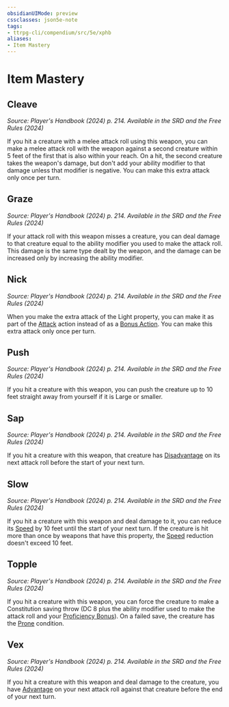 ```yaml
---
obsidianUIMode: preview
cssclasses: json5e-note
tags:
- ttrpg-cli/compendium/src/5e/xphb
aliases:
- Item Mastery
---
```

# Item Mastery

## Cleave
_Source: Player's Handbook (2024) p. 214. Available in the <span title='Systems Reference Document (5.2)'>SRD</span> and the Free Rules (2024)_

If you hit a creature with a melee attack roll using this weapon, you can make a melee attack roll with the weapon against a second creature within 5 feet of the first that is also within your reach. On a hit, the second creature takes the weapon's damage, but don't add your ability modifier to that damage unless that modifier is negative. You can make this extra attack only once per turn.

## Graze
_Source: Player's Handbook (2024) p. 214. Available in the <span title='Systems Reference Document (5.2)'>SRD</span> and the Free Rules (2024)_

If your attack roll with this weapon misses a creature, you can deal damage to that creature equal to the ability modifier you used to make the attack roll. This damage is the same type dealt by the weapon, and the damage can be increased only by increasing the ability modifier.

## Nick
_Source: Player's Handbook (2024) p. 214. Available in the <span title='Systems Reference Document (5.2)'>SRD</span> and the Free Rules (2024)_

When you make the extra attack of the Light property, you can make it as part of the [Attack](/3-Mechanics/CLI/actions.md#Attack) action instead of as a [Bonus Action](/3-Mechanics/CLI/variant-rules/bonus-action-xphb.md). You can make this extra attack only once per turn.

## Push
_Source: Player's Handbook (2024) p. 214. Available in the <span title='Systems Reference Document (5.2)'>SRD</span> and the Free Rules (2024)_

If you hit a creature with this weapon, you can push the creature up to 10 feet straight away from yourself if it is Large or smaller.

## Sap
_Source: Player's Handbook (2024) p. 214. Available in the <span title='Systems Reference Document (5.2)'>SRD</span> and the Free Rules (2024)_

If you hit a creature with this weapon, that creature has [Disadvantage](/3-Mechanics/CLI/variant-rules/disadvantage-xphb.md) on its next attack roll before the start of your next turn.

## Slow
_Source: Player's Handbook (2024) p. 214. Available in the <span title='Systems Reference Document (5.2)'>SRD</span> and the Free Rules (2024)_

If you hit a creature with this weapon and deal damage to it, you can reduce its [Speed](/3-Mechanics/CLI/variant-rules/speed-xphb.md) by 10 feet until the start of your next turn. If the creature is hit more than once by weapons that have this property, the [Speed](/3-Mechanics/CLI/variant-rules/speed-xphb.md) reduction doesn't exceed 10 feet.

## Topple
_Source: Player's Handbook (2024) p. 214. Available in the <span title='Systems Reference Document (5.2)'>SRD</span> and the Free Rules (2024)_

If you hit a creature with this weapon, you can force the creature to make a Constitution saving throw (DC 8 plus the ability modifier used to make the attack roll and your [Proficiency Bonus](/3-Mechanics/CLI/variant-rules/proficiency-xphb.md)). On a failed save, the creature has the [Prone](/3-Mechanics/CLI/conditions.md#Prone) condition.

## Vex
_Source: Player's Handbook (2024) p. 214. Available in the <span title='Systems Reference Document (5.2)'>SRD</span> and the Free Rules (2024)_

If you hit a creature with this weapon and deal damage to the creature, you have [Advantage](/3-Mechanics/CLI/variant-rules/advantage-xphb.md) on your next attack roll against that creature before the end of your next turn.